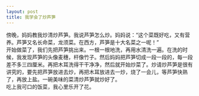 ```yaml
---
layout: post
title: 我学会了炒芦笋
---
```



傍晚，妈妈教我炒清炒芦笋。我说芦笋怎么炒。妈妈说：“这个菜既好吃，又有营养。芦笋又名长命菜，龙须菜。在西方，芦笋是十大名菜之一呢！”    
开始做菜了，我们先把芦笋挑出来。一根一根地洗，再用水清洗一遍。在洗的时候，我发现芦笋的头像麦穗，杆像竹子。然后妈妈把芦笋切成一段一段的，每一段差不多三四厘米。再把木耳洗得干干净净，然后就开始炒菜了。炒请炒芦笋是很有讲究的，要先把芦笋放进去炒，再把木耳放进去一炒，烧了一会儿，等芦笋快熟了，再放上盐。一碗美味的菜清炒芦笋就炒好了。    
吃上我可口的饭菜，我心里乐开了花。    
